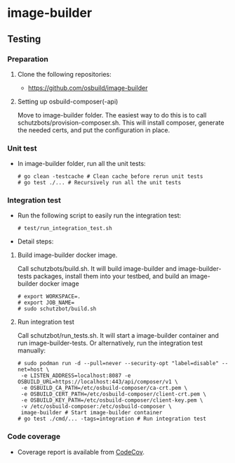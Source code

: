 # image-builder


## Testing

### Preparation
1. Clone the following repositories:
    * https://github.com/osbuild/image-builder

2. Setting up osbuild-composer(-api)

    Move to image-builder folder. The easiest way to do this is to call schutzbots/provision-composer.sh. This will install composer, generate the needed certs, and put the configuration in place.


### Unit test

* In image-builder folder, run all the unit tests:

    ```
    # go clean -testcache # Clean cache before rerun unit tests
    # go test ./... # Recursively run all the unit tests
    ```

### Integration test

* Run the following script to easily run the integration test:
    ```
    # test/run_integration_test.sh
    ```

* Detail steps:

1. Build image-builder docker image.

    Call schutzbots/build.sh. It will build image-builder and image-builder-tests packages, install them into your testbed, and build an image-builder docker image
    ```
    # export WORKSPACE=.
    # export JOB_NAME=
    # sudo schutzbot/build.sh
    ```

2. Run integration test

    Call schutzbot/run_tests.sh. It will start a image-builder container and run image-builder-tests. Or alternatively, run the integration test manually:

    ```
    # sudo podman run -d --pull=never --security-opt "label=disable" --net=host \
     -e LISTEN_ADDRESS=localhost:8087 -e OSBUILD_URL=https://localhost:443/api/composer/v1 \
     -e OSBUILD_CA_PATH=/etc/osbuild-composer/ca-crt.pem \
     -e OSBUILD_CERT_PATH=/etc/osbuild-composer/client-crt.pem \
     -e OSBUILD_KEY_PATH=/etc/osbuild-composer/client-key.pem \
     -v /etc/osbuild-composer:/etc/osbuild-composer \
     image-builder # Start image-builder container
    # go test ./cmd/... -tags=integration # Run integration test
    ```

### Code coverage

* Coverage report is available from
[CodeCov](https://codecov.io/github/osbuild/image-builder/).
